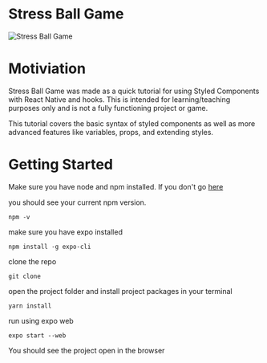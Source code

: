 # Stress Ball Game
![Stress Ball Game](https://media.giphy.com/media/eMIEvcxKr0w7nKUa23/giphy.gif)

<!-- Add Article Link -->
<!-- Add Video Link -->

# Motiviation
Stress Ball Game was made as a quick tutorial for using Styled Components with React Native and hooks. This is intended for learning/teaching purposes only and is not a fully functioning project or game.

This tutorial covers the basic syntax of styled components as well as more advanced features like variables, props, and extending styles.

# Getting Started
Make sure you have node and npm installed. If you don't go [here](https://nodejs.org/en/)

you should see your current npm version.
```
npm -v
```
make sure you have expo installed
```
npm install -g expo-cli
```

clone the repo
```
git clone 
```
open the project folder and install project packages in your terminal
```
yarn install
```
run using expo web
```
expo start --web
```

You should see the project open in the browser
